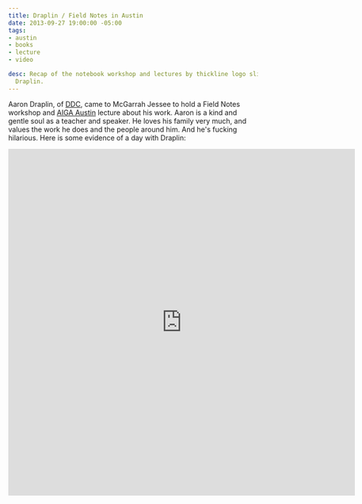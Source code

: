 ```yaml
---
title: Draplin / Field Notes in Austin
date: 2013-09-27 19:00:00 -05:00
tags:
- austin
- books
- lecture
- video

desc: Recap of the notebook workshop and lectures by thickline logo slingin' and kind-hearted
  Draplin.
---
```


Aaron Draplin, of <a href="https://www.draplin.com/2013/09/tonight_austin_1.html">DDC</a>, came to McGarrah Jessee to hold a Field Notes workshop and <a href="https://www.aigaaustin.org" target="blank">AIGA Austin</a> lecture about his work. Aaron is a kind and gentle soul as a teacher and speaker. He loves his family very much, and values the work he does and the people around him. And he's fucking hilarious.
Here is some evidence of a day with Draplin:<br>
<iframe class="vine-embed" src="https://vine.co/v/h6HjvUB9gVV/embed/simple" width="700" height="700" frameborder="0"></iframe><script async src="//platform.vine.co/static/scripts/embed.js" charset="utf-8"></script>
